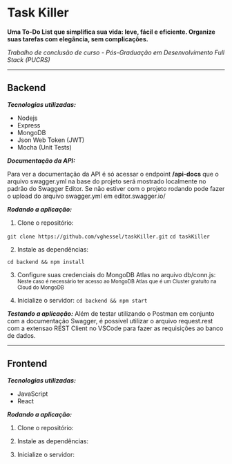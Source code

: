 # Task Killer

**Uma To-Do List que simplifica sua vida: leve, fácil e eficiente. Organize suas tarefas com elegância, sem complicações.**

*Trabalho de conclusão de curso - Pós-Graduação em Desenvolvimento Full Stack (PUCRS)*

---
## Backend
***Tecnologias utilizadas:***
* Nodejs
* Express
* MongoDB
* Json Web Token (JWT)
* Mocha (Unit Tests)

***Documentação da API:***

Para ver a documentação da API é só acessar o endpoint **/api-docs** que o arquivo swagger.yml na base do projeto será mostrado localmente no padrão do Swagger Editor. 
Se não estiver com o projeto rodando pode fazer o upload do arquivo swagger.yml em editor.swagger.io/


***Rodando a aplicação:***
1. Clone o repositório:

```git clone https://github.com/vghessel/taskKiller.git```
```cd taskKiller```

2. Instale as dependências:

```cd backend && npm install```

3. Configure suas credenciais do MongoDB Atlas no arquivo db/conn.js:
<sub>Neste caso é necessário ter acesso ao MongoDB Atlas que é um Cluster gratuíto na Cloud do MongoDB</sub>

4. Inicialize o servidor:
```cd backend && npm start```

***Testando a aplicação:***
Além de testar utilizando o Postman em conjunto com a documentação Swagger, é possível utilizar o arquivo request.rest com a extensao REST Client no VSCode para fazer as requisições ao banco de dados.

---
## Frontend

***Tecnologias utilizadas:***
* JavaScript
* React


***Rodando a aplicação:***
1. Clone o repositório:


2. Instale as dependências:
    

3. Inicialize o servidor:

